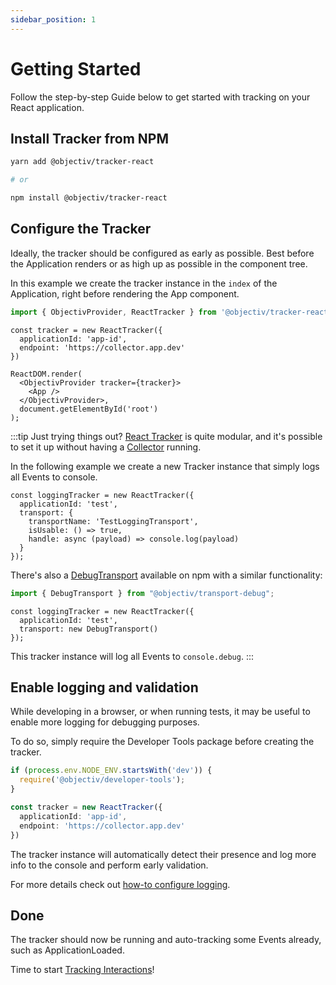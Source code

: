 ```yaml
---
sidebar_position: 1
---
```


# Getting Started

Follow the step-by-step Guide below to get started with tracking on your React application.

## Install Tracker from NPM

```bash
yarn add @objectiv/tracker-react

# or 

npm install @objectiv/tracker-react
```

## Configure the Tracker
Ideally, the tracker should be configured as early as possible. Best before the Application renders or as high up as possible in the component tree.

In this example we create the tracker instance in the `index` of the Application, right before rendering the App component.

```ts
import { ObjectivProvider, ReactTracker } from '@objectiv/tracker-react';
```

```tsx
const tracker = new ReactTracker({
  applicationId: 'app-id',
  endpoint: 'https://collector.app.dev'
})

ReactDOM.render(
  <ObjectivProvider tracker={tracker}>
    <App />
  </ObjectivProvider>,
  document.getElementById('root')
);
```

:::tip Just trying things out?
[React Tracker](/tracking/react/api-reference/ReactTracker.md) is quite modular, and it's possible to set it up without having a [Collector](/tracking/collector/introduction.md) running.

In the following example we create a new Tracker instance that simply logs all Events to console.

```tsx
const loggingTracker = new ReactTracker({
  applicationId: 'test',
  transport: {
    transportName: 'TestLoggingTransport',
    isUsable: () => true,
    handle: async (payload) => console.log(payload)
  }
});
```

There's also a [DebugTransport](https://www.npmjs.com/package/@objectiv/transport-debug) available on npm with a similar functionality:

```ts
import { DebugTransport } from "@objectiv/transport-debug";
```

```tsx
const loggingTracker = new ReactTracker({
  applicationId: 'test',
  transport: new DebugTransport()
});
```

This tracker instance will log all Events to `console.debug`.
:::

## Enable logging and validation
While developing in a browser, or when running tests, it may be useful to enable more logging for debugging purposes.

To do so, simply require the Developer Tools package before creating the tracker. 

```ts
if (process.env.NODE_ENV.startsWith('dev')) {
  require('@objectiv/developer-tools');
}

const tracker = new ReactTracker({
  applicationId: 'app-id',
  endpoint: 'https://collector.app.dev'
})
```

The tracker instance will automatically detect their presence and log more info to the console and perform early validation.

For more details check out [how-to configure logging](/tracking/react/how-to-guides/configuring-logging.md).

## Done
The tracker should now be running and auto-tracking some Events already, such as ApplicationLoaded.

Time to start [Tracking Interactions](/tracking/react/how-to-guides/tracking-interactions.md)!
